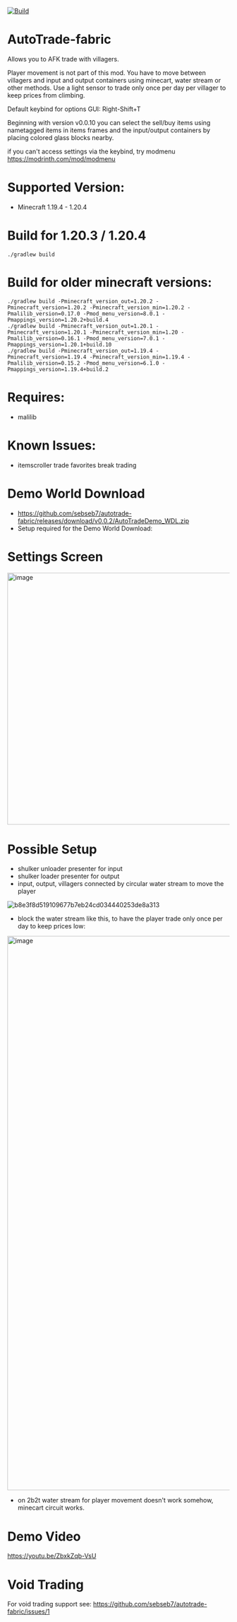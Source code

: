 [![Build](https://github.com/sebseb7/autotrade-fabric/actions/workflows/build.yml/badge.svg)](https://github.com/sebseb7/autotrade-fabric/actions/workflows/build.yml)

# AutoTrade-fabric

Allows you to AFK trade with villagers.

Player movement is not part of this mod. You have to move between villagers and input and output containers using minecart, water stream or other methods. Use a light sensor to trade only once per day per villager to keep prices from climbing.

Default keybind for options GUI: Right-Shift+T

Beginning with version v0.0.10 you can select the sell/buy items using nametagged items in items frames and the input/output containers by placing colored glass blocks nearby.

if you can't access settings via the keybind, try modmenu https://modrinth.com/mod/modmenu

# Supported Version:

- Minecraft 1.19.4 - 1.20.4

# Build for 1.20.3 / 1.20.4

```
./gradlew build
```

# Build for older minecraft versions:

```
./gradlew build -Pminecraft_version_out=1.20.2 -Pminecraft_version=1.20.2 -Pminecraft_version_min=1.20.2 -Pmalilib_version=0.17.0 -Pmod_menu_version=8.0.1 -Pmappings_version=1.20.2+build.4
./gradlew build -Pminecraft_version_out=1.20.1 -Pminecraft_version=1.20.1 -Pminecraft_version_min=1.20 -Pmalilib_version=0.16.1 -Pmod_menu_version=7.0.1 -Pmappings_version=1.20.1+build.10
./gradlew build -Pminecraft_version_out=1.19.4 -Pminecraft_version=1.19.4 -Pminecraft_version_min=1.19.4 -Pmalilib_version=0.15.2 -Pmod_menu_version=6.1.0 -Pmappings_version=1.19.4+build.2
```

# Requires:

- malilib 

# Known Issues:

- itemscroller trade favorites break trading

# Demo World Download

- https://github.com/sebseb7/autotrade-fabric/releases/download/v0.0.2/AutoTradeDemo_WDL.zip
- Setup required for the Demo World Download:

# Settings Screen

<img width="570" alt="image" src="https://github.com/sebseb7/autotrade-fabric/assets/677956/4e6f8311-96a8-4952-bad7-3eab5e812828">

# Possible Setup

- shulker unloader presenter for input
- shulker loader presenter for output
- input, output, villagers connected by circular water stream to move the player

![b8e3f8d519109677b7eb24cd034440253de8a313](https://github.com/sebseb7/autotrade-fabric/assets/677956/f48c2d3e-e839-40ee-8d20-c0140eca06d2)

- block the water stream like this, to have the player trade only once per day to keep prices low:

<img width="1254" alt="image" src="https://github.com/sebseb7/autotrade-fabric/assets/677956/974bc9af-e5aa-40be-b980-c5721434e130">

- on 2b2t water stream for player movement doesn't work somehow, minecart circuit works.

# Demo Video

https://youtu.be/ZbxkZqb-VsU

# Void Trading

For void trading support see: https://github.com/sebseb7/autotrade-fabric/issues/1
